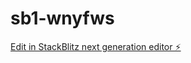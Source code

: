 # sb1-wnyfws

[Edit in StackBlitz next generation editor ⚡️](https://stackblitz.com/~/github.com/RDefente/sb1-wnyfws)